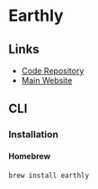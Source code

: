 # Earthly

<!--
https://github.com/search?q=filename%3AEarthfile
-->

## Links

- [Code Repository](https://github.com/earthly/earthly)
- [Main Website](https://earthly.dev)

## CLI

### Installation

#### Homebrew

```sh
brew install earthly
```
